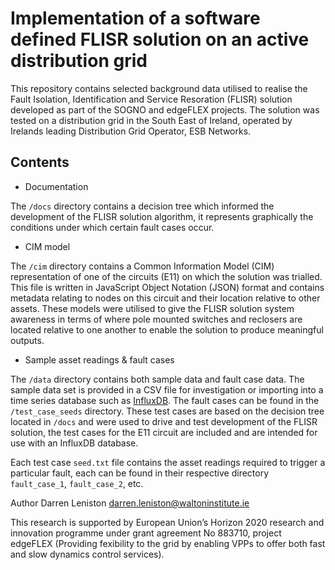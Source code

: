 # Implementation of a software defined FLISR solution on an active distribution grid

This repository contains selected background data utilised to realise the Fault Isolation, Identification and Service Resoration (FLISR) solution developed as part of the SOGNO and edgeFLEX projects. The solution was tested on a distribution grid in the South East of Ireland, operated by Irelands leading Distribution Grid Operator, ESB Networks.

## Contents

- Documentation

The `/docs` directory contains a decision tree which informed the development of the FLISR solution algorithm, it represents graphically the conditions under which certain fault cases occur.

- CIM model

The `/cim` directory contains a Common Information Model (CIM) representation of one of the circuits (E11) on which the solution was trialled. This file is written in JavaScript Object Notation (JSON) format and contains metadata relating to nodes on this circuit and their location relative to other assets. These models were utilised to give the FLISR solution system awareness in terms of where pole mounted switches and reclosers are located relative to one another to enable the solution to produce meaningful outputs.

- Sample asset readings & fault cases

The `/data` directory contains both sample data and fault case data. The sample data set is provided in a CSV file for investigation or importing into a time series database such as [InfluxDB](https://www.influxdata.com/time-series-platform/). The fault cases can be found in the `/test_case_seeds` directory. These test cases are based on the decision tree located in `/docs` and were used to drive and test development of the FLISR solution, the test cases for the E11 circuit are included and are intended for use with an InfluxDB database.

Each test case `seed.txt` file contains the asset readings required to trigger a particular fault, each can be found in their respective directory `fault_case_1`, `fault_case_2`, etc.

Author Darren Leniston <darren.leniston@waltoninstitute.ie>

This research is supported by European Union’s Horizon 2020 research and innovation programme under grant agreement No 883710, project edgeFLEX (Providing fexibility to the grid by enabling VPPs to offer both fast and slow dynamics control services).
